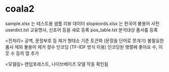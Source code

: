 # coala2
sample.xlsx 는 테스트용 샘플 리뷰 데이터
stopwords.xlsx 는 한국어 불용어 사전
userdict.txt 고유명사, 신조어 등을 새로 등록
pos_table.txt 분석대상 품사를 등록

<전처리>
공백, 문장부호 등 제거
형태소 기준 토큰화 (문장을 단어로 쪼개기)
불필요한 품사 제외
불용어 제거
정수 인코딩 (TF-IDF 방식 이용)
인코딩된 행렬에 좋아요 수, 이웃 수 등의 열 추가

<모델링>
랜덤포레스트,
나이브베이즈 모델 작동 확인됨
